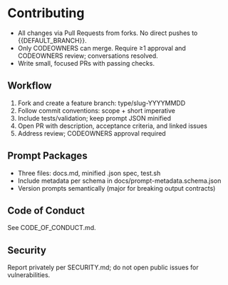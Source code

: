 # Contributing

- All changes via Pull Requests from forks. No direct pushes to {{DEFAULT_BRANCH}}.
- Only CODEOWNERS can merge. Require ≥1 approval and CODEOWNERS review; conversations resolved.
- Write small, focused PRs with passing checks.

## Workflow
1. Fork and create a feature branch: type/slug-YYYYMMDD
2. Follow commit conventions: scope + short imperative
3. Include tests/validation; keep prompt JSON minified
4. Open PR with description, acceptance criteria, and linked issues
5. Address review; CODEOWNERS approval required

## Prompt Packages
- Three files: docs.md, minified .json spec, test.sh
- Include metadata per schema in docs/prompt-metadata.schema.json
- Version prompts semantically (major for breaking output contracts)

## Code of Conduct
See CODE_OF_CONDUCT.md.

## Security
Report privately per SECURITY.md; do not open public issues for vulnerabilities.

